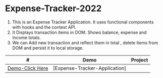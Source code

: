 # Expense-Tracker-2022

1) This is an Expense Tracker Application. It uses functional
components with hooks and the context API.
2) It Displays transaction items in DOM. Shows balance, expense and
Income totals.
3) We can Add new transaction and reflect them in total , delete
items from DOM and persist it to local storage.



|  #  |  Demo                                                                                                                    | Project                                                                       |
| :-: | --------------------------------------------------------------------------------------------------------------------------- | --------------------------------------------------------------------------------- |
 [Demo-Click Here](https://expense-trackerrrr.herokuapp.com/)                                                                  | [Expense-Tracker-Application] |

 
 
 
 
 
 
 
 
 
 
 
 
 
 
 
 
 
 
 
 
 
 
 
 
 
 
 
